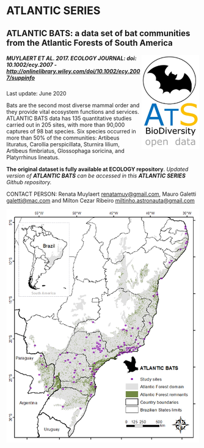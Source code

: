 # ATLANTIC SERIES

## ATLANTIC BATS: a data set of bat communities from the Atlantic Forests of South America	

##### <img align="right" width="150" src="ats_v02_bats1.jpg"> MUYLAERT ET AL. 2017. ECOLOGY JOURNAL: doi: 10.1002/ecy.2007 - http://onlinelibrary.wiley.com/doi/10.1002/ecy.2007/suppinfo

Last update: June 2020

Bats are the second most diverse mammal order and they provide vital ecosystem functions and services. ATLANTIC BATS data has 135 quantitative studies carried out in 205 sites, with more than 90,000 captures of 98 bat species. Six species occurred in more than 50% of the communities: Artibeus lituratus, Carollia perspicillata, Sturnira lilium, Artibeus fimbriatus, Glossophaga soricina, and Platyrrhinus lineatus. 

**The original dataset is fully available at ECOLOGY repository**. 
*Updated version of **ATLANTIC BATS** can be accessed in this **ATLANTIC SERIES** Github repository.*

CONTACT PERSON: Renata Muylaert <renatamuy@gmail.com>, Mauro Galetti <galetti@mac.com> and Milton Cezar Ribeiro <miltinho.astronauta@gmail.com>

<p align="center"> 
<img src="FIG01_major.png">
</p>



